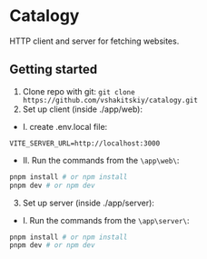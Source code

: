 # Catalogy

HTTP client and server for fetching websites.

## Getting started

1. Clone repo with git: `git clone https://github.com/vshakitskiy/catalogy.git`
2. Set up client (inside ./app/web):
- I. create .env.local file:
```env
VITE_SERVER_URL=http://localhost:3000
```
- II. Run the commands from the `\app\web\`:
```bash
pnpm install # or npm install
pnpm dev # or npm dev
```
3. Set up server (inside ./app/server):
- I. Run the commands from the `\app\server\`:
```bash
pnpm install # or npm install
pnpm dev # or npm dev
```
